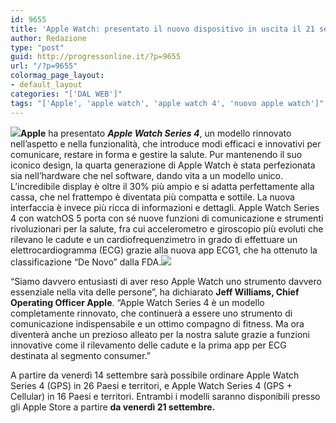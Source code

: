 ```yaml
---
id: 9655
title: 'Apple Watch: presentato il nuovo dispositivo in uscita il 21 settembre'
author: Redazione
type: "post"
guid: http://progressonline.it/?p=9655
url: "/?p=9655"
colormag_page_layout:
- default_layout
categories: "['DAL WEB']"
tags: "['Apple', 'apple watch', 'apple watch 4', 'nuovo apple watch']"
---
```


![](https://progressonline.it/wp-content/uploads/2018/09/download-1-300x164.jpg)**Apple** ha presentato ***Apple Watch Series 4***, un modello rinnovato nell’aspetto e nella funzionalità, che introduce modi efficaci e innovativi per comunicare, restare in forma e gestire la salute. Pur mantenendo il suo iconico design, la quarta generazione di Apple Watch è stata perfezionata sia nell’hardware che nel software, dando vita a un modello unico. L’incredibile display è oltre il 30% più ampio e si adatta perfettamente alla cassa, che nel frattempo è diventata più compatta e sottile. La nuova interfaccia è invece più ricca di informazioni e dettagli. Apple Watch Series 4 con watchOS 5 porta con sé nuove funzioni di comunicazione e strumenti rivoluzionari per la salute, fra cui accelerometro e giroscopio più evoluti che rilevano le cadute e un cardiofrequenzimetro in grado di effettuare un elettrocardiogramma (ECG) grazie alla nuova app ECG1, che ha ottenuto la classificazione “De Novo” dalla FDA.![](https://progressonline.it/wp-content/uploads/2018/09/download-1-1-300x168.jpg)

“Siamo davvero entusiasti di aver reso Apple Watch uno strumento davvero essenziale nella vita delle persone”, ha dichiarato **Jeff Williams, Chief Operating Officer Apple**. “Apple Watch Series 4 è un modello completamente rinnovato, che continuerà a essere uno strumento di comunicazione indispensabile e un ottimo compagno di fitness. Ma ora diventerà anche un prezioso alleato per la nostra salute grazie a funzioni innovative come il rilevamento delle cadute e la prima app per ECG destinata al segmento consumer.”

A partire da venerdì 14 settembre sarà possibile ordinare Apple Watch Series 4 (GPS) in 26 Paesi e territori, e Apple Watch Series 4 (GPS + Cellular) in 16 Paesi e territori. Entrambi i modelli saranno disponibili presso gli Apple Store a partire **da venerdì 21 settembre.**